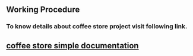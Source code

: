## Working Procedure 
### To know details about coffee store project visit following link.

## [coffee store simple documentation](https://docs.google.com/presentation/d/1T0rq4aZ4Mt6IwjPatL-P925sPFLepCHlNcBOPFgPCiw/edit?usp=sharing)

